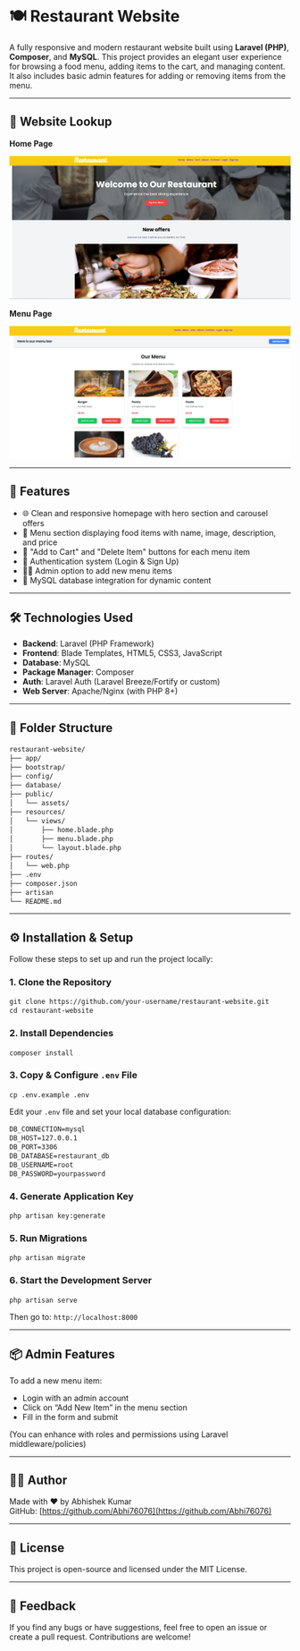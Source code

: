 # 🍽️ Restaurant Website

A fully responsive and modern restaurant website built using **Laravel (PHP)**, **Composer**, and **MySQL**. This project provides an elegant user experience for browsing a food menu, adding items to the cart, and managing content. It also includes basic admin features for adding or removing items from the menu.

---

## 📸 Website Lookup

**Home Page**

![Home Page](screenshots/home.png)

**Menu Page**

![Menu Page](screenshots/menu.png)

---

## 🚀 Features

- 🌐 Clean and responsive homepage with hero section and carousel offers  
- 🍔 Menu section displaying food items with name, image, description, and price  
- 🛒 "Add to Cart" and "Delete Item" buttons for each menu item  
- 🔐 Authentication system (Login & Sign Up)  
- 🧑‍🍳 Admin option to add new menu items  
- 💾 MySQL database integration for dynamic content  

---

## 🛠️ Technologies Used

- **Backend**: Laravel (PHP Framework)  
- **Frontend**: Blade Templates, HTML5, CSS3, JavaScript  
- **Database**: MySQL  
- **Package Manager**: Composer  
- **Auth**: Laravel Auth (Laravel Breeze/Fortify or custom)  
- **Web Server**: Apache/Nginx (with PHP 8+)  

---

## 📁 Folder Structure

```
restaurant-website/
├── app/
├── bootstrap/
├── config/
├── database/
├── public/
│   └── assets/
├── resources/
│   └── views/
│       ├── home.blade.php
│       ├── menu.blade.php
│       └── layout.blade.php
├── routes/
│   └── web.php
├── .env
├── composer.json
├── artisan
└── README.md
```

---

## ⚙️ Installation & Setup

Follow these steps to set up and run the project locally:

### 1. Clone the Repository

```
git clone https://github.com/your-username/restaurant-website.git
cd restaurant-website
```

### 2. Install Dependencies

```
composer install
```

### 3. Copy & Configure `.env` File

```
cp .env.example .env
```

Edit your `.env` file and set your local database configuration:

```
DB_CONNECTION=mysql
DB_HOST=127.0.0.1
DB_PORT=3306
DB_DATABASE=restaurant_db
DB_USERNAME=root
DB_PASSWORD=yourpassword
```

### 4. Generate Application Key

```
php artisan key:generate
```

### 5. Run Migrations

```
php artisan migrate
```

### 6. Start the Development Server

```
php artisan serve
```

Then go to: `http://localhost:8000`

---

## 📦 Admin Features

To add a new menu item:

- Login with an admin account  
- Click on “Add New Item” in the menu section  
- Fill in the form and submit  

(You can enhance with roles and permissions using Laravel middleware/policies)

---

## 🧑‍💻 Author

Made with ❤️ by Abhishek Kumar  
GitHub: [https://github.com/Abhi76076](https://github.com/Abhi76076)

---

## 📄 License

This project is open-source and licensed under the MIT License.

---

## 💬 Feedback

If you find any bugs or have suggestions, feel free to open an issue or create a pull request. Contributions are welcome!
